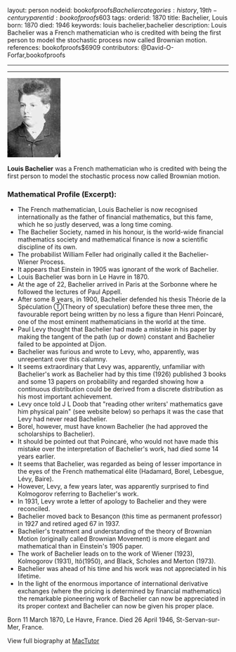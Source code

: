 layout: person
nodeid: bookofproofs$Bachelier
categories: history,19th-century
parentid: bookofproofs$603
tags: 
orderid: 1870
title: Bachelier, Louis
born: 1870
died: 1946
keywords: louis bachelier,bachelier
description: Louis Bachelier was a French mathematician who is credited with being the first person to model the stochastic process now called Brownian motion.
references: bookofproofs$6909
contributors: @David-O-Forfar,bookofproofs

---



---

![Bachelier.jpg](https://github.com/bookofproofs/bookofproofs.github.io/blob/main/_sources/_assets/images/portraits/Bachelier.jpg?raw=true)

**Louis Bachelier** was a French mathematician who is credited with being the first person to model the stochastic process now called Brownian motion.

### Mathematical Profile (Excerpt):
* The French mathematician, Louis Bachelier is now recognised internationally as the father of financial mathematics, but this fame, which he so justly deserved, was a long time coming.
* The Bachelier Society, named in his honour, is the world-wide financial mathematics society and mathematical finance is now a scientific discipline of its own.
* The probabilist William Feller had originally called it the Bachelier-Wiener Process.
* It appears that Einstein in 1905 was ignorant of the work of Bachelier.
* Louis Bachelier was born in Le Havre in 1870.
* At the age of 22, Bachelier arrived in Paris at the Sorbonne where he followed the lectures of Paul Appell.
* After some 8 years, in 1900, Bachelier defended his thesis Théorie de la Spéculation Ⓣ(Theory of speculation) before these three men, the favourable report being written by no less a figure than Henri Poincaré, one of the most eminent mathematicians in the world at the time.
* Paul Levy thought that Bachelier had made a mistake in his paper by making the tangent of the path (up or down) constant and Bachelier failed to be appointed at Dijon.
* Bachelier was furious and wrote to Levy, who, apparently, was unrepentant over this calumny.
* It seems extraordinary that Levy was, apparently, unfamiliar with Bachelier's work as Bachelier had by this time (1926) published 3 books and some 13 papers on probability and regarded showing how a continuous distribution could be derived from a discrete distribution as his most important achievement.
* Levy once told J L Doob that "reading other writers' mathematics gave him physical pain" (see website below) so perhaps it was the case that Levy had never read Bachelier.
* Borel, however, must have known Bachelier (he had approved the scholarships to Bachelier).
* It should be pointed out that Poincaré, who would not have made this mistake over the interpretation of Bachelier's work, had died some 14 years earlier.
* It seems that Bachelier, was regarded as being of lesser importance in the eyes of the French mathematical élite (Hadamard, Borel, Lebesgue, Lévy, Baire).
* However, Levy, a few years later, was apparently surprised to find Kolmogorov referring to Bachelier's work.
* In 1931, Levy wrote a letter of apology to Bachelier and they were reconciled.
* Bachelier moved back to Besançon (this time as permanent professor) in 1927 and retired aged 67 in 1937.
* Bachelier's treatment and understanding of the theory of Brownian Motion (originally called Brownian Movement) is more elegant and mathematical than in Einstein's 1905 paper.
* The work of Bachelier leads on to the work of Wiener (1923), Kolmogorov (1931), Itô(1950), and Black, Scholes and Merton (1973).
* Bachelier was ahead of his time and his work was not appreciated in his lifetime.
* In the light of the enormous importance of international derivative exchanges (where the pricing is determined by financial mathematics) the remarkable pioneering work of Bachelier can now be appreciated in its proper context and Bachelier can now be given his proper place.

Born 11 March 1870, Le Havre, France. Died 26 April 1946, St-Servan-sur-Mer, France.

View full biography at [MacTutor](https://mathshistory.st-andrews.ac.uk/Biographies/Bachelier/)
